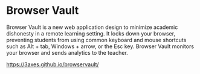 # Browser Vault


Browser Vault is a new web application design to minimize academic dishonesty in a remote learning setting. It locks down your browser, preventing students from using common keyboard and mouse shortcuts such as Alt + tab, Windows + arrow, or the Esc key. Browser Vault monitors your browser and sends analytics to the teacher. 



https://3axes.github.io/browservault/
